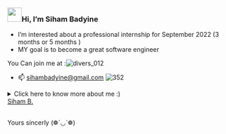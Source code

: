 
### <img src="https://media.giphy.com/media/hvRJCLFzcasrR4ia7z/giphy.gif" width="32px">Hi, I’m Siham Badyine
- I’m interested about a professional internship for September 2022  (3 months or 5 months )
-  MY goal is to become a great software engineer 
 
 You Can join me at :![divers_012](https://user-images.githubusercontent.com/96126445/159186672-815a55f0-95a0-4a3b-9a95-27e58de84199.gif)

- 📫 sihambadyine@gmail.com
 ![352](https://user-images.githubusercontent.com/96126445/157525441-208df01f-c73c-4ef8-9ec9-38518f0ecbf2.gif)
<details>
- <summary>Click here to know more about me :)</summary>

 <div align="center">
 <table><tr><td valign="top" width="50%">
 - Stack : PHP procedural and  POO, HTML 5, CSS, Javascript, Jquery, Mysql, MariaDB, LINUX OS  <br> Projet en mode Agile : réalisation de Backlogs produits hiérarchisés en fonction du R.O.I , travail sur Jira,<br> Cérémonie quotidienne, instanciation des US stories  <br>
 - (Ecole Supérieure des Technologies Créatives, Paris) 2021
 
- I m passionate by TECHNOLOGIES since I am 10 years ,  i decided to improve my skill sets to realize my dreams.

  I 've started  my curriculum at the Holberton School Paris, France in January 2022 
 
 
 </td></tr></table>

                                                                                                          

</div>
  
</details>
 


<div class="badge-base LI-profile-badge" data-locale="fr_FR" data-size="medium" data-theme="light" data-type="VERTICAL" data-vanity="siham-b-523a36230" data-version="v1"><a class="badge-base__link LI-simple-link" href="https://fr.linkedin.com/in/siham-b-523a36230?trk=profile-badge">Siham B.</a></div>
              
 
 
 <br> Yours sincerly (❁´◡`❁)



